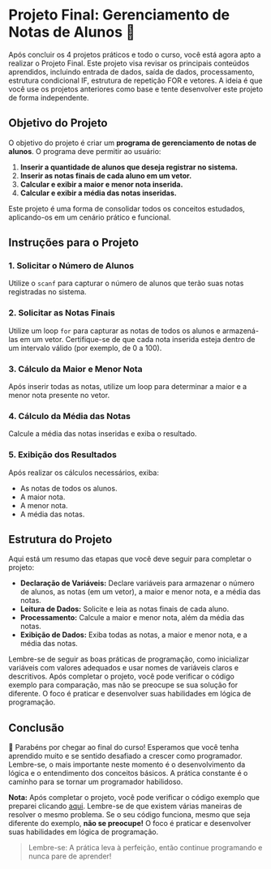 # Projeto Final: Gerenciamento de Notas de Alunos 📝

Após concluir os 4 projetos práticos e todo o curso, você está agora apto a realizar o Projeto Final. Este projeto visa revisar os principais conteúdos aprendidos, incluindo entrada de dados, saída de dados, processamento, estrutura condicional IF, estrutura de repetição FOR e vetores. A ideia é que você use os projetos anteriores como base e tente desenvolver este projeto de forma independente.

## Objetivo do Projeto

O objetivo do projeto é criar um **programa de gerenciamento de notas de alunos**. O programa deve permitir ao usuário:

1. **Inserir a quantidade de alunos que deseja registrar no sistema.**
2. **Inserir as notas finais de cada aluno em um vetor.**
3. **Calcular e exibir a maior e menor nota inserida.**
4. **Calcular e exibir a média das notas inseridas.**

Este projeto é uma forma de consolidar todos os conceitos estudados, aplicando-os em um cenário prático e funcional.

## Instruções para o Projeto

### 1. Solicitar o Número de Alunos
Utilize o `scanf` para capturar o número de alunos que terão suas notas registradas no sistema.

### 2. Solicitar as Notas Finais
Utilize um loop `for` para capturar as notas de todos os alunos e armazená-las em um vetor. Certifique-se de que cada nota inserida esteja dentro de um intervalo válido (por exemplo, de 0 a 100).

### 3. Cálculo da Maior e Menor Nota
Após inserir todas as notas, utilize um loop para determinar a maior e a menor nota presente no vetor.

### 4. Cálculo da Média das Notas
Calcule a média das notas inseridas e exiba o resultado.

### 5. Exibição dos Resultados
Após realizar os cálculos necessários, exiba:
- As notas de todos os alunos.
- A maior nota.
- A menor nota.
- A média das notas.

## Estrutura do Projeto

Aqui está um resumo das etapas que você deve seguir para completar o projeto:

- **Declaração de Variáveis:** Declare variáveis para armazenar o número de alunos, as notas (em um vetor), a maior e menor nota, e a média das notas.
- **Leitura de Dados:** Solicite e leia as notas finais de cada aluno.
- **Processamento:** Calcule a maior e menor nota, além da média das notas.
- **Exibição de Dados:** Exiba todas as notas, a maior e menor nota, e a média das notas.

Lembre-se de seguir as boas práticas de programação, como inicializar variáveis com valores adequados e usar nomes de variáveis claros e descritivos. Após completar o projeto, você pode verificar o código exemplo para comparação, mas não se preocupe se sua solução for diferente. O foco é praticar e desenvolver suas habilidades em lógica de programação.

## Conclusão

🎉 Parabéns por chegar ao final do curso! Esperamos que você tenha aprendido muito e se sentido desafiado a crescer como programador. Lembre-se, o mais importante neste momento é o desenvolvimento da lógica e o entendimento dos conceitos básicos. A prática constante é o caminho para se tornar um programador habilidoso.

**Nota:** Após completar o projeto, você pode verificar o código exemplo que preparei clicando [aqui](). Lembre-se de que existem várias maneiras de resolver o mesmo problema. Se o seu código funciona, mesmo que seja diferente do exemplo, **não se preocupe!** O foco é praticar e desenvolver suas habilidades em lógica de programação.

> Lembre-se: A prática leva à perfeição, então continue programando e nunca pare de aprender!